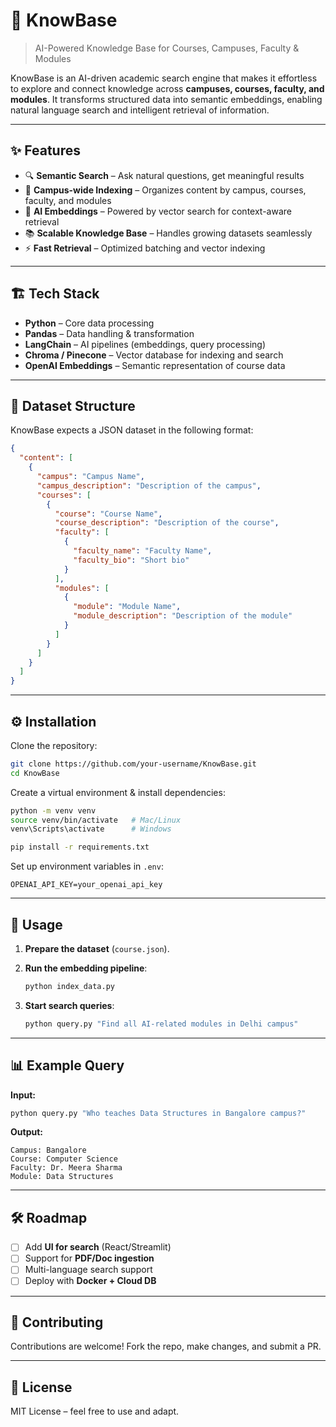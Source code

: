 # 📘 KnowBase
> AI-Powered Knowledge Base for Courses, Campuses, Faculty & Modules

KnowBase is an AI-driven academic search engine that makes it effortless to explore and connect knowledge across **campuses, courses, faculty, and modules**. It transforms structured data into semantic embeddings, enabling natural language search and intelligent retrieval of information.  

---

## ✨ Features
- 🔍 **Semantic Search** – Ask natural questions, get meaningful results  
- 🏫 **Campus-wide Indexing** – Organizes content by campus, courses, faculty, and modules  
- 🤖 **AI Embeddings** – Powered by vector search for context-aware retrieval  
- 📚 **Scalable Knowledge Base** – Handles growing datasets seamlessly  
- ⚡ **Fast Retrieval** – Optimized batching and vector indexing  

---

## 🏗️ Tech Stack
- **Python** – Core data processing  
- **Pandas** – Data handling & transformation  
- **LangChain** – AI pipelines (embeddings, query processing)  
- **Chroma / Pinecone** – Vector database for indexing and search  
- **OpenAI Embeddings** – Semantic representation of course data  

---

## 📂 Dataset Structure
KnowBase expects a JSON dataset in the following format:

```json
{
  "content": [
    {
      "campus": "Campus Name",
      "campus_description": "Description of the campus",
      "courses": [
        {
          "course": "Course Name",
          "course_description": "Description of the course",
          "faculty": [
            {
              "faculty_name": "Faculty Name",
              "faculty_bio": "Short bio"
            }
          ],
          "modules": [
            {
              "module": "Module Name",
              "module_description": "Description of the module"
            }
          ]
        }
      ]
    }
  ]
}
````

---

## ⚙️ Installation

Clone the repository:

```bash
git clone https://github.com/your-username/KnowBase.git
cd KnowBase
```

Create a virtual environment & install dependencies:

```bash
python -m venv venv
source venv/bin/activate   # Mac/Linux
venv\Scripts\activate      # Windows

pip install -r requirements.txt
```

Set up environment variables in `.env`:

```env
OPENAI_API_KEY=your_openai_api_key
```

---

## 🚀 Usage

1. **Prepare the dataset** (`course.json`).
2. **Run the embedding pipeline**:

   ```bash
   python index_data.py
   ```
3. **Start search queries**:

   ```bash
   python query.py "Find all AI-related modules in Delhi campus"
   ```

---

## 📊 Example Query

**Input:**

```bash
python query.py "Who teaches Data Structures in Bangalore campus?"
```

**Output:**

```
Campus: Bangalore
Course: Computer Science
Faculty: Dr. Meera Sharma
Module: Data Structures
```

---

## 🛠️ Roadmap

* [ ] Add **UI for search** (React/Streamlit)
* [ ] Support for **PDF/Doc ingestion**
* [ ] Multi-language search support
* [ ] Deploy with **Docker + Cloud DB**

---

## 🤝 Contributing

Contributions are welcome! Fork the repo, make changes, and submit a PR.

---

## 📜 License

MIT License – feel free to use and adapt.

```
